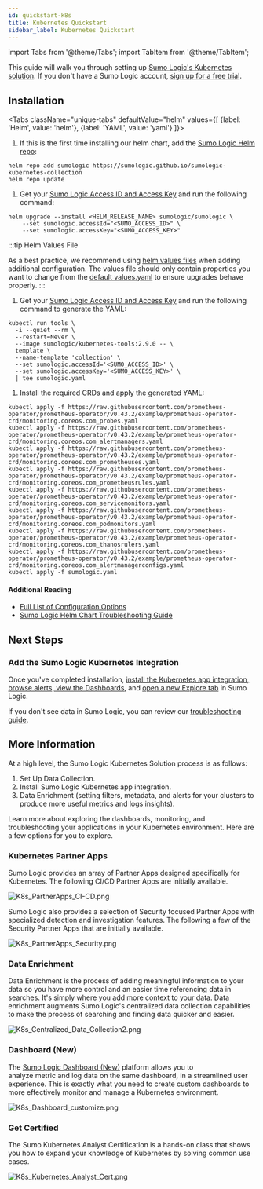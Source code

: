 ```yaml
---
id: quickstart-k8s
title: Kubernetes Quickstart
sidebar_label: Kubernetes Quickstart
---
```


import Tabs from '@theme/Tabs';
import TabItem from '@theme/TabItem';

This guide will walk you through setting up [Sumo Logic's Kubernetes solution](https://www.sumologic.com/solutions/kubernetes/). If you don't have a Sumo Logic account, [sign up for a free trial](/get-started/sign-up.md#create-a-trial-account).

## Installation

<Tabs
className="unique-tabs"
defaultValue="helm"
values={[
{label: 'Helm', value: 'helm'},
{label: 'YAML', value: 'yaml'}
]}>

<TabItem value="helm">

1. If this is the first time installing our helm chart, add the [Sumo Logic Helm repo](https://sumologic.github.io/sumologic-kubernetes-collection/):

  ```shell
  helm repo add sumologic https://sumologic.github.io/sumologic-kubernetes-collection
  helm repo update
  ```

1. Get your [Sumo Logic Access ID and Access Key](https://help.sumologic.com/manage/security/Access-Keys) and run the following command:

  ```shell
  helm upgrade --install <HELM_RELEASE_NAME> sumologic/sumologic \
      --set sumologic.accessId="<SUMO_ACCESS_ID>" \
      --set sumologic.accessKey="<SUMO_ACCESS_KEY>"
  ```

:::tip Helm Values File

As a best practice, we recommend using [helm values files](https://helm.sh/docs/chart_template_guide/values_files/) when adding additional configuration.  The values file should only contain properties you want to change from the [default values.yaml](https://github.com/SumoLogic/sumologic-kubernetes-collection/blob/main/deploy/helm/sumologic/values.yaml) to ensure upgrades behave properly.
:::

</TabItem>

<TabItem value="yaml">

1. Get your [Sumo Logic Access ID and Access Key](https://help.sumologic.com/manage/security/Access-Keys) and run the following command to generate the YAML:

  ```shell
  kubectl run tools \
    -i --quiet --rm \
    --restart=Never \
    --image sumologic/kubernetes-tools:2.9.0 -- \
    template \
    --name-template 'collection' \
    --set sumologic.accessId='<SUMO_ACCESS_ID>' \
    --set sumologic.accessKey='<SUMO_ACCESS_KEY>' \
    | tee sumologic.yaml
  ```

1. Install the required CRDs and apply the generated YAML:

  ```shell
  kubectl apply -f https://raw.githubusercontent.com/prometheus-operator/prometheus-operator/v0.43.2/example/prometheus-operator-crd/monitoring.coreos.com_probes.yaml
  kubectl apply -f https://raw.githubusercontent.com/prometheus-operator/prometheus-operator/v0.43.2/example/prometheus-operator-crd/monitoring.coreos.com_alertmanagers.yaml
  kubectl apply -f https://raw.githubusercontent.com/prometheus-operator/prometheus-operator/v0.43.2/example/prometheus-operator-crd/monitoring.coreos.com_prometheuses.yaml
  kubectl apply -f https://raw.githubusercontent.com/prometheus-operator/prometheus-operator/v0.43.2/example/prometheus-operator-crd/monitoring.coreos.com_prometheusrules.yaml
  kubectl apply -f https://raw.githubusercontent.com/prometheus-operator/prometheus-operator/v0.43.2/example/prometheus-operator-crd/monitoring.coreos.com_servicemonitors.yaml
  kubectl apply -f https://raw.githubusercontent.com/prometheus-operator/prometheus-operator/v0.43.2/example/prometheus-operator-crd/monitoring.coreos.com_podmonitors.yaml
  kubectl apply -f https://raw.githubusercontent.com/prometheus-operator/prometheus-operator/v0.43.2/example/prometheus-operator-crd/monitoring.coreos.com_thanosrulers.yaml
  kubectl apply -f https://raw.githubusercontent.com/prometheus-operator/prometheus-operator/v0.43.2/example/prometheus-operator-crd/monitoring.coreos.com_alertmanagerconfigs.yaml
  kubectl apply -f sumologic.yaml
  ```

</TabItem>
</Tabs>

#### Additional Reading
* [Full List of Configuration Options](https://github.com/SumoLogic/sumologic-kubernetes-collection/tree/main/deploy/helm/sumologic#configuration)
* [Sumo Logic Helm Chart Troubleshooting Guide](https://github.com/SumoLogic/sumologic-kubernetes-collection/blob/main/deploy/docs/Troubleshoot_Collection.md)


## Next Steps

### Add the Sumo Logic Kubernetes Integration

Once you've completed installation, [install the Kubernetes app integration, browse alerts, view the Dashboards](https://help.sumologic.com/07Sumo-Logic-Apps/10Containers_and_Orchestration/Kubernetes/Install_the_Kubernetes_App%2C_Alerts%2C_and_view_the_Dashboards#Install_the_App), and [open a new Explore tab](https://help.sumologic.com/Observability_Solution/Kubernetes_Solution/Navigate_your_Kubernetes_environment) in Sumo Logic.

If you don't see data in Sumo Logic, you can review our [troubleshooting guide](https://github.com/SumoLogic/sumologic-kubernetes-collection/blob/main/deploy/docs/Troubleshoot_Collection.md).

## More Information

At a high level, the Sumo Logic Kubernetes Solution process is as follows:
1. Set Up Data Collection.
2. Install Sumo Logic Kubernetes app integration.
3. Data Enrichment (setting filters, metadata, and alerts for your clusters to produce more useful metrics and logs insights).

Learn more about exploring the dashboards, monitoring, and troubleshooting your applications in your Kubernetes environment. Here are a few options for you to explore.


### Kubernetes Partner Apps

Sumo Logic provides an array of Partner Apps designed specifically for Kubernetes. The following CI/CD Partner Apps are initially available.

![K8s_PartnerApps_CI-CD.png](/img/kubernetes/K8s_PartnerApps_CI-CD.png)

Sumo Logic also provides a selection of Security focused Partner Apps with specialized detection and investigation features. The following a few of the Security Partner Apps that are initially available.

![K8s_PartnerApps_Security.png](/img/kubernetes/K8s_PartnerApps_Security.png)

### Data Enrichment

Data Enrichment is the process of adding meaningful information to your data so you have more control and an easier time referencing data in searches. It's simply where you add more context to your data. Data enrichment augments Sumo Logic's centralized data collection capabilities to make the process of searching and finding data quicker and easier.

![K8s_Centralized_Data_Collection2.png](/img/kubernetes/K8s_Centralized_Data_Collection2.png)

### Dashboard (New)

The [Sumo Logic Dashboard (New)](/docs/dashboards-new) platform allows you to analyze metric and log data on the same dashboard, in a streamlined user experience. This is exactly what you need to create custom dashboards to more effectively monitor and manage a Kubernetes environment. 

![K8s_Dashboard_customize.png](/img/kubernetes/K8s_Dashboard_customize.png)

### Get Certified

The Sumo Kubernetes Analyst Certification is a hands-on class that shows you how to expand your knowledge of Kubernetes by solving common use cases.

![K8s_Kubernetes_Analyst_Cert.png](/img/kubernetes/K8s_Kubernetes_Analyst_Cert.png)
